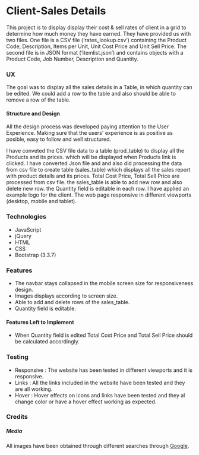 # Client-Sales Details

This project is to display display their cost & sell rates of client in a grid to determine how much money they have earned. They have provided us with two files. One file is a CSV file
(‘rates_lookup.csv’) containing the Product Code, Description, Items per Unit, Unit Cost Price and Unit Sell Price. The second file is in JSON format (‘itemlist.json’) and contains
objects with a Product Code, Job Number, Description and Quantity.

### UX

The goal was to display all the sales details in a Table, in which quantity can be edited. We could add a row to the table and also should be able to remove a row of the table. 
#### Structure and Design

All the design process was developed paying attention to the User Experience. Making sure that the users' experience is as positive as posible, easy to follow and well structured.

I have conveted the CSV file data to a table (prod_table) to display all the Products and its prices. which will be displayed when Products link is clicked. I have converted Json file and and also did processing the data from csv file to create table (sales_table) which displays all the sales report with 
product details and its prices. Total Cost Price, Total Sell Price are processed from csv file. the sales_table is able to add new row and also delete new row.
the Quantity field is editable in each row. I have applied an example logo for the client.
The web page responsive in different viewports (desktop, mobile and tablet).

### Technologies
+ JavaScript
+ jQuery
+ HTML
+ CSS
+ Bootstrap (3.3.7)

### Features

+ The navbar stays collapsed in the mobile screen size for responsiveness design.
+ Images displays according to screen size.
+ Able to add and delete rows of the sales_table.
+ Quantity field is editable.

#### Features Left to Implement

+ When Quantity field is edited Total Cost Price and Total Sell Price should be calculated accordingly.


### Testing

+ Responsive : The website has been tested in different viewports and it is responsive.
+ Links : All the links included in the website have been tested and they are all working.
+ Hover : Hover effects on icons and links  have been tested and they al change color or have a hover effect working as expected.

### Credits


##### Media

All images have been obtained through different searches through [Google](www.google.com).


